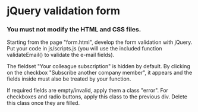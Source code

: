 # jQuery validation form
### You must not modify the HTML and CSS files.

Starting from the page "form.html", develop the form validation with jQuery.<br>
Put your code in js/scripts.js (you will use the included function validateEmail() to validate the e-mail fields).

The fieldset "Your colleague subscription" is hidden by default. By clicking on the checkbox "Subscribe another company member", it appears and the fields inside must also be treated by your function.

If required fields are empty/invalid, apply them a class "error". For checkboxes and radio buttons, apply this class to the previous div.
Delete this class once they are filled.
